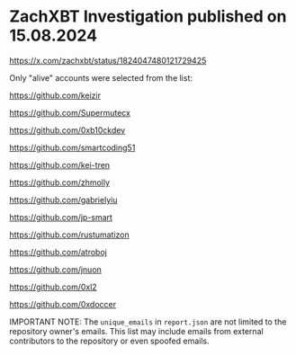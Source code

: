 # ZachXBT Investigation published on 15.08.2024

https://x.com/zachxbt/status/1824047480121729425

Only "alive" accounts were selected from the list:

https://github.com/keizir

https://github.com/Supermutecx

https://github.com/0xb10ckdev

https://github.com/smartcoding51 

https://github.com/kei-tren

https://github.com/zhmolly

https://github.com/gabrielyiu

https://github.com/jp-smart

https://github.com/rustumatizon

https://github.com/atroboj

https://github.com/jnuon

https://github.com/0xl2

https://github.com/0xdoccer

IMPORTANT NOTE: The `unique_emails` in `report.json` are not limited to the repository owner's emails. This list may include emails from external contributors to the repository or even spoofed emails.